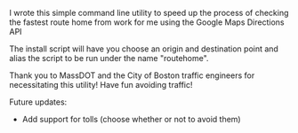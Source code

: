I wrote this simple command line utility to speed up the process of checking the
fastest route home from work for me using the Google Maps Directions API

The install script will have you choose an origin and destination point and
alias the script to be run under the name "routehome".

Thank you to MassDOT and the City of Boston traffic engineers for necessitating
this utility! Have fun avoiding traffic!

Future updates:
- Add support for tolls (choose whether or not to avoid them)
